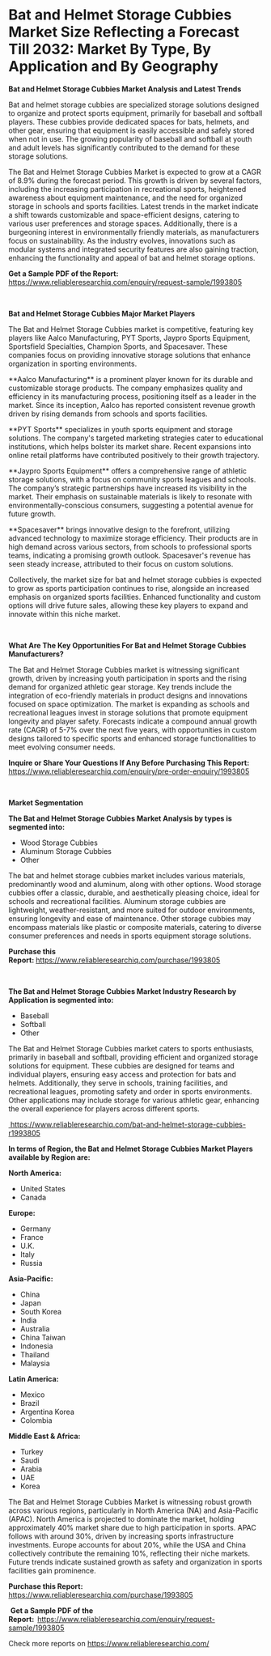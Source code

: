 <p><h1>Bat and Helmet Storage Cubbies Market Size Reflecting a Forecast Till 2032: Market By Type, By Application and By Geography</h1></p><p><strong>Bat and Helmet Storage Cubbies Market Analysis and Latest Trends</strong></p>
<p><p>Bat and helmet storage cubbies are specialized storage solutions designed to organize and protect sports equipment, primarily for baseball and softball players. These cubbies provide dedicated spaces for bats, helmets, and other gear, ensuring that equipment is easily accessible and safely stored when not in use. The growing popularity of baseball and softball at youth and adult levels has significantly contributed to the demand for these storage solutions.</p><p>The Bat and Helmet Storage Cubbies Market is expected to grow at a CAGR of 8.9% during the forecast period. This growth is driven by several factors, including the increasing participation in recreational sports, heightened awareness about equipment maintenance, and the need for organized storage in schools and sports facilities. Latest trends in the market indicate a shift towards customizable and space-efficient designs, catering to various user preferences and storage spaces. Additionally, there is a burgeoning interest in environmentally friendly materials, as manufacturers focus on sustainability. As the industry evolves, innovations such as modular systems and integrated security features are also gaining traction, enhancing the functionality and appeal of bat and helmet storage options.</p></p>
<p><strong>Get a Sample PDF of the Report:&nbsp;</strong> <a href="https://www.reliableresearchiq.com/enquiry/request-sample/1993805?utm_campaign=1144&utm_medium=2&utm_source=Github&utm_content=ia&utm_term=15012025&utm_id=bat-and-helmet-storage-cubbies">https://www.reliableresearchiq.com/enquiry/request-sample/1993805</a></p>
<p>&nbsp;</p>
<p><strong>Bat and Helmet Storage Cubbies Major Market Players</strong></p>
<p><p>The Bat and Helmet Storage Cubbies market is competitive, featuring key players like Aalco Manufacturing, PYT Sports, Jaypro Sports Equipment, Sportsfield Specialties, Champion Sports, and Spacesaver. These companies focus on providing innovative storage solutions that enhance organization in sporting environments.</p><p>**Aalco Manufacturing** is a prominent player known for its durable and customizable storage products. The company emphasizes quality and efficiency in its manufacturing process, positioning itself as a leader in the market. Since its inception, Aalco has reported consistent revenue growth driven by rising demands from schools and sports facilities.</p><p>**PYT Sports** specializes in youth sports equipment and storage solutions. The company's targeted marketing strategies cater to educational institutions, which helps bolster its market share. Recent expansions into online retail platforms have contributed positively to their growth trajectory.</p><p>**Jaypro Sports Equipment** offers a comprehensive range of athletic storage solutions, with a focus on community sports leagues and schools. The company’s strategic partnerships have increased its visibility in the market. Their emphasis on sustainable materials is likely to resonate with environmentally-conscious consumers, suggesting a potential avenue for future growth.</p><p>**Spacesaver** brings innovative design to the forefront, utilizing advanced technology to maximize storage efficiency. Their products are in high demand across various sectors, from schools to professional sports teams, indicating a promising growth outlook. Spacesaver's revenue has seen steady increase, attributed to their focus on custom solutions.</p><p>Collectively, the market size for bat and helmet storage cubbies is expected to grow as sports participation continues to rise, alongside an increased emphasis on organized sports facilities. Enhanced functionality and custom options will drive future sales, allowing these key players to expand and innovate within this niche market.</p></p>
<p>&nbsp;</p>
<p><strong>What Are The Key Opportunities For Bat and Helmet Storage Cubbies Manufacturers?</strong></p>
<p><p>The Bat and Helmet Storage Cubbies market is witnessing significant growth, driven by increasing youth participation in sports and the rising demand for organized athletic gear storage. Key trends include the integration of eco-friendly materials in product designs and innovations focused on space optimization. The market is expanding as schools and recreational leagues invest in storage solutions that promote equipment longevity and player safety. Forecasts indicate a compound annual growth rate (CAGR) of 5-7% over the next five years, with opportunities in custom designs tailored to specific sports and enhanced storage functionalities to meet evolving consumer needs.</p></p>
<p><strong>Inquire or Share Your Questions If Any Before Purchasing This Report:</strong> <a href="https://www.reliableresearchiq.com/enquiry/pre-order-enquiry/1993805?utm_campaign=1144&utm_medium=2&utm_source=Github&utm_content=ia&utm_term=15012025&utm_id=bat-and-helmet-storage-cubbies">https://www.reliableresearchiq.com/enquiry/pre-order-enquiry/1993805</a></p>
<p>&nbsp;</p>
<p><strong>Market Segmentation</strong></p>
<p><strong>The Bat and Helmet Storage Cubbies Market Analysis by types is segmented into:</strong></p>
<p><ul><li>Wood Storage Cubbies</li><li>Aluminum Storage Cubbies</li><li>Other</li></ul></p>
<p><p>The bat and helmet storage cubbies market includes various materials, predominantly wood and aluminum, along with other options. Wood storage cubbies offer a classic, durable, and aesthetically pleasing choice, ideal for schools and recreational facilities. Aluminum storage cubbies are lightweight, weather-resistant, and more suited for outdoor environments, ensuring longevity and ease of maintenance. Other storage cubbies may encompass materials like plastic or composite materials, catering to diverse consumer preferences and needs in sports equipment storage solutions.</p></p>
<p><strong>Purchase this Report:&nbsp;</strong><a href="https://www.reliableresearchiq.com/purchase/1993805?utm_campaign=1144&utm_medium=2&utm_source=Github&utm_content=ia&utm_term=15012025&utm_id=bat-and-helmet-storage-cubbies">https://www.reliableresearchiq.com/purchase/1993805</a></p>
<p>&nbsp;</p>
<p><strong>The Bat and Helmet Storage Cubbies Market Industry Research by Application is segmented into:</strong></p>
<p><ul><li>Baseball</li><li>Softball</li><li>Other</li></ul></p>
<p><p>The Bat and Helmet Storage Cubbies market caters to sports enthusiasts, primarily in baseball and softball, providing efficient and organized storage solutions for equipment. These cubbies are designed for teams and individual players, ensuring easy access and protection for bats and helmets. Additionally, they serve in schools, training facilities, and recreational leagues, promoting safety and order in sports environments. Other applications may include storage for various athletic gear, enhancing the overall experience for players across different sports.</p></p>
<p><a href="https://www.reliableresearchiq.com/bat-and-helmet-storage-cubbies-r1993805?utm_campaign=1144&utm_medium=2&utm_source=Github&utm_content=ia&utm_term=15012025&utm_id=bat-and-helmet-storage-cubbies">&nbsp;https://www.reliableresearchiq.com/bat-and-helmet-storage-cubbies-r1993805</a></p>
<p><strong>In terms of Region, the Bat and Helmet Storage Cubbies Market Players available by Region are:</strong></p>
<p>
    <p> <strong> North America: </strong>
        <ul>
            <li>United States</li>
            <li>Canada</li>
        </ul>
        </p> 
    <p> <strong> Europe: </strong>
        <ul>
            <li>Germany</li>
            <li>France</li>
            <li>U.K.</li>
            <li>Italy</li>
            <li>Russia</li>
        </ul>
        </p> 
    <p> <strong> Asia-Pacific: </strong>
        <ul>
            <li>China</li>
            <li>Japan</li>
            <li>South Korea</li>
            <li>India</li>
            <li>Australia</li>
            <li>China Taiwan</li>
            <li>Indonesia</li>
            <li>Thailand</li>
            <li>Malaysia</li>
        </ul>
        </p> 
    <p> <strong> Latin America: </strong>
        <ul>
            <li>Mexico</li>
            <li>Brazil</li>
            <li>Argentina Korea</li>
            <li>Colombia</li>
        </ul>
        </p> 
    <p> <strong> Middle East & Africa: </strong>
        <ul>
            <li>Turkey</li>
            <li>Saudi</li>
            <li>Arabia</li>
            <li>UAE</li>
            <li>Korea</li>
        </ul>
    </p>
    </p>
<p><p>The Bat and Helmet Storage Cubbies Market is witnessing robust growth across various regions, particularly in North America (NA) and Asia-Pacific (APAC). North America is projected to dominate the market, holding approximately 40% market share due to high participation in sports. APAC follows with around 30%, driven by increasing sports infrastructure investments. Europe accounts for about 20%, while the USA and China collectively contribute the remaining 10%, reflecting their niche markets. Future trends indicate sustained growth as safety and organization in sports facilities gain prominence.</p></p>
<p><strong>Purchase this Report: </strong><a href="https://www.reliableresearchiq.com/purchase/1993805?utm_campaign=1144&utm_medium=2&utm_source=Github&utm_content=ia&utm_term=15012025&utm_id=bat-and-helmet-storage-cubbies">https://www.reliableresearchiq.com/purchase/1993805</a></p>
<p>&nbsp;<strong>Get a Sample PDF of the Report:&nbsp;&nbsp;</strong><a href="https://www.reliableresearchiq.com/enquiry/request-sample/1993805?utm_campaign=1144&utm_medium=2&utm_source=Github&utm_content=ia&utm_term=15012025&utm_id=bat-and-helmet-storage-cubbies">https://www.reliableresearchiq.com/enquiry/request-sample/1993805</a></p>
<p><strong></strong></p>
<p>Check more reports on <a href="https://www.reliableresearchiq.com/?utm_campaign=1144&utm_medium=2&utm_source=Github&utm_content=ia&utm_term=15012025&utm_id=bat-and-helmet-storage-cubbies">https://www.reliableresearchiq.com/</a></p>